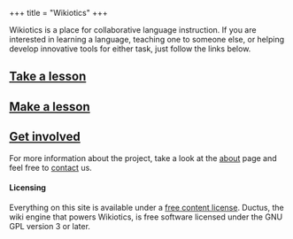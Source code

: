 +++
title = "Wikiotics"
+++

Wikiotics is a place for collaborative language instruction. If you are
interested in learning a language, teaching one to someone else, or
helping develop innovative tools for either task, just follow the links
below.

## [Take a lesson](/en/Take_a_lesson)

## [Make a lesson](/en/Make_a_lesson)

## [Get involved](/en/Get_involved)

For more information about the project, take a look at the
[about](/en/about) page and feel free to [contact](/en/contact) us.

#### Licensing

Everything on this site is available under a [free content
license](http://en.wikipedia.org/wiki/Free_content#Free_content_licenses).
Ductus, the wiki engine that powers Wikiotics, is free software licensed
under the GNU GPL version 3 or later.
